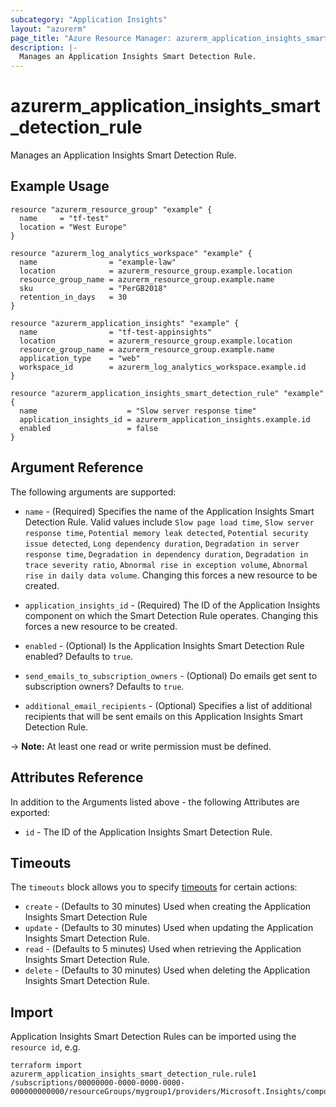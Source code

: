 ```yaml
---
subcategory: "Application Insights"
layout: "azurerm"
page_title: "Azure Resource Manager: azurerm_application_insights_smart_detection_rule"
description: |-
  Manages an Application Insights Smart Detection Rule.
---
```


# azurerm_application_insights_smart_detection_rule

Manages an Application Insights Smart Detection Rule.

## Example Usage

```hcl
resource "azurerm_resource_group" "example" {
  name     = "tf-test"
  location = "West Europe"
}

resource "azurerm_log_analytics_workspace" "example" {
  name                = "example-law"
  location            = azurerm_resource_group.example.location
  resource_group_name = azurerm_resource_group.example.name
  sku                 = "PerGB2018"
  retention_in_days   = 30
}

resource "azurerm_application_insights" "example" {
  name                = "tf-test-appinsights"
  location            = azurerm_resource_group.example.location
  resource_group_name = azurerm_resource_group.example.name
  application_type    = "web"
  workspace_id        = azurerm_log_analytics_workspace.example.id
}

resource "azurerm_application_insights_smart_detection_rule" "example" {
  name                    = "Slow server response time"
  application_insights_id = azurerm_application_insights.example.id
  enabled                 = false
}
```

## Argument Reference

The following arguments are supported:

* `name` - (Required) Specifies the name of the Application Insights Smart Detection Rule. Valid values include `Slow page load time`, `Slow server response time`, `Potential memory leak detected`, `Potential security issue detected`, `Long dependency duration`, `Degradation in server response time`, `Degradation in dependency duration`, `Degradation in trace severity ratio`, `Abnormal rise in exception volume`, `Abnormal rise in daily data volume`. Changing this forces a new resource to be created.

* `application_insights_id` - (Required) The ID of the Application Insights component on which the Smart Detection Rule operates. Changing this forces a new resource to be created.

* `enabled` - (Optional) Is the Application Insights Smart Detection Rule enabled? Defaults to `true`.

* `send_emails_to_subscription_owners` - (Optional) Do emails get sent to subscription owners? Defaults to `true`.

* `additional_email_recipients` - (Optional) Specifies a list of additional recipients that will be sent emails on this Application Insights Smart Detection Rule.

-> **Note:** At least one read or write permission must be defined.

## Attributes Reference

In addition to the Arguments listed above - the following Attributes are exported:

* `id` - The ID of the Application Insights Smart Detection Rule.

## Timeouts

The `timeouts` block allows you to specify [timeouts](https://www.terraform.io/language/resources/syntax#operation-timeouts) for certain actions:

* `create` - (Defaults to 30 minutes) Used when creating the Application Insights Smart Detection Rule
* `update` - (Defaults to 30 minutes) Used when updating the Application Insights Smart Detection Rule.
* `read` - (Defaults to 5 minutes) Used when retrieving the Application Insights Smart Detection Rule.
* `delete` - (Defaults to 30 minutes) Used when deleting the Application Insights Smart Detection Rule.

## Import

Application Insights Smart Detection Rules can be imported using the `resource id`, e.g.

```shell
terraform import azurerm_application_insights_smart_detection_rule.rule1 /subscriptions/00000000-0000-0000-0000-000000000000/resourceGroups/mygroup1/providers/Microsoft.Insights/components/mycomponent1/proactiveDetectionConfigs/myrule1
```
